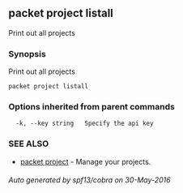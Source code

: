 ## packet project listall

Print out all projects

### Synopsis


Print out all projects

```
packet project listall
```

### Options inherited from parent commands

```
  -k, --key string   Specify the api key
```

### SEE ALSO
* [packet project](packet_project.md)	 - Manage your projects.

###### Auto generated by spf13/cobra on 30-May-2016
